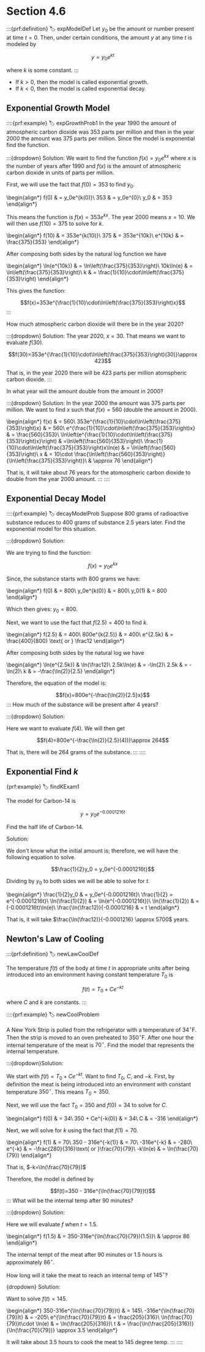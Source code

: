 # Section 4.6

:::{prf:definition}
:label: expModelDef
Let $y_0$ be the amount or number present at time $t=0$. Then, under certain conditions, the amount $y$ at any time $t$ is modeled by 

$$y=y_0e^{kt}$$

where $k$ is some constant.
:::

* If $k>0$, then the model is called exponential growth.
* If $k<0$, then the model is called exponential decay.

## Exponential Growth Model

::::{prf:example}
:label: expGrowthProb1
In the year 1990 the amount of atmospheric carbon dioxide was $353$ parts per million and then in the year 2000 the amount was $375$ parts per million. Since the model is exponential find the function.

:::{dropdown} Solution:
We want to find the function $f(x)=y_0e^{kx}$ where $x$ is the number of years after 1990 and $f(x)$ is the amount of atmospheric carbon dioxide in units of parts per million.

First, we will use the fact that $f(0)=353$ to find $y_0$.

\begin{align*}
    f(0) & = y_0e^{k(0)}\\
    353 & = y_0e^{0}\\
    y_0 & = 353
\end{align*}

This means the function is $f(x)=353e^{kx}$. The year 2000 means $x=10$. We will then use $f(10)=375$ to solve for $k$.

\begin{align*}
    f(10) & = 353e^{k(10)}\\
    375 & = 353e^{10k}\\
    e^{10k} & = \frac{375}{353}
\end{align*}

After composing both sides by the natural log function we have 

\begin{align*}
    \ln(e^{10k}) & = \ln\left(\frac{375}{353}\right)\\
    10k\ln(e) & = \ln\left(\frac{375}{353}\right)\\
    k & = \frac{1}{10}\cdot\ln\left(\frac{375}{353}\right)
\end{align*}

This gives the function:

$$f(x)=353e^{\frac{1}{10}\cdot\ln\left(\frac{375}{353}\right)x}$$
:::

How much atmospheric carbon dioxide will there be in the year 2020?

:::{dropdown} Solution:
The year 2020, $x=30$. That means we want to evaluate $f(30)$.

$$f(30)=353e^{\frac{1}{10}\cdot\ln\left(\frac{375}{353}\right)(30)}\approx 423$$

That is, in the year 2020 there will be 423 parts per million atomspheric carbon dioxide.
:::

In what year will the amount double from the amount in 2000?

:::{dropdown} Solution:
In the year 2000 the amount was 375 parts per million. We want to find $x$ such that $f(x)=560$ (double the amount in 2000).

\begin{align*}
    f(x) & = 560\\
    353e^{\frac{1}{10}\cdot\ln\left(\frac{375}{353}\right)x} & = 560\\
    e^{\frac{1}{10}\cdot\ln\left(\frac{375}{353}\right)x} & = \frac{560}{353}\\
    \ln\left(e^{\frac{1}{10}\cdot\ln\left(\frac{375}{353}\right)x}\right) & =\ln\left(\frac{560}{353}\right)\\
    \frac{1}{10}\cdot\ln\left(\frac{375}{353}\right)x\ln(e) & = \ln\left(\frac{560}{353}\right)\\
    x & = 10\cdot \frac{\ln\left(\frac{560}{353}\right)}{\ln\left(\frac{375}{353}\right)}\\
    & \approx 76
\end{align*}

That is, it will take about 76 years for the atomospheric carbon dioxide to double from the year 2000 amount.
:::
::::

## Exponential Decay Model

::::{prf:example}
:label: decayModelProb
Suppose 800 grams of radioactive substance reduces to 400 grams of substance 2.5 years later. Find the exponential model for this situation.

:::{dropdown} Solution:

We are trying to find the function:

$$f(x)=y_0e^{kx}$$

Since, the substance starts with 800 grams we have:

\begin{align*}
    f(0) & = 800\\
    y_0e^{k(0)} & = 800\\
    y_0(1) & = 800
\end{align*}

Which then gives: $y_0=800$.

Next, we want to use the fact that $f(2.5)=400$ to find $k$.

\begin{align*}
    f(2.5) & = 400\\
    800e^{k(2.5)} & = 400\\
    e^{2.5k} & = \frac{400}{800} \text{ or } \frac12
\end{align*}

After composing both sides by the natural log we have

\begin{align*}
    \ln(e^{2.5k}) & \ln(\frac12)\\
    2.5k\ln(e) & = -\ln(2)\\
    2.5k & = -\ln(2)\\
    k & = -\frac{\ln(2)}{2.5}
\end{align*}

Therefore, the equation of the model is:

$$f(x)=800e^{-\frac{\ln(2)}{2.5}x}$$
:::
How much of the substance will be present after 4 years?

:::{dropdown} Solution:

Here we want to evaluate $f(4)$. We will then get

$$f(4)=800e^{-\frac{\ln(2)}{2.5}(4))}\approx 264$$

That is, there will be 264 grams of the substance.
:::
::::

## Exponential Find $k$

{prf:example}
:label: findKExam1

The model for Carbon-14 is 

$$y=y_0e^{-0.0001216t}$$

Find the half life of Carbon-14.

Solution:

We don't know what the initial amount is; therefore, we will have the following equation to solve.

$$\frac{1}{2}y_0 = y_0e^{-0.0001216t}$$

Dividing by $y_0$ to both sides we will be able to solve for $t$.

\begin{align*}
    \frac{1}{2}y_0 & = y_0e^{-0.0001216t}\\
    \frac{1}{2} = e^{-0.0001216t}\\
    \ln(\frac{1}{2}) & = \ln(e^{-0.0001216t})\\
    \ln(\frac{1}{2}) & = (-0.0001216t)\ln(e)\\
    \frac{\ln(\frac12)}{-0.0001216} & = t
\end{align*}

That is, it will take $\frac{\ln(\frac12)}{-0.0001216} \approx 5700$ years.

## Newton's Law of Cooling

:::{prf:definition}
:label: newLawCoolDef

The temperature $f(t)$ of the body at time $t$ in appropriate units after being introduced into an environment having constant temperature $T_0$ is

$$f(t) = T_0 + Ce^{-kt}$$

where $C$ and $k$ are constants.
:::

::::{prf:example}
:label: newCoolProblem

A New York Strip is pulled from the refrigerator with a temperature of $34^{\circ}\text{F}$. Then the strip is moved to an oven preheated to $350^{\circ}\text{F}$. After one hour the internal temperature of the meat is $70^{\circ}$. Find the model that represents the internal temperature.

:::{dropdown}Solution:

We start with $f(t)=T_0+Ce^{-kt}$. Want to find $T_0$, $C$, and $-k$. First, by definition the meat is being introduced into an environment with constant temperature $350^{\circ}$. This means $T_0=350$.

Next, we will use the fact $T_0=350$ and $f(0)=34$ to solve for $C$.

\begin{align*}
    f(0) & = 34\\
    350 + Ce^{-k(0)} & = 34\\
    C & = -316
\end{align*}

Next, we will solve for $k$ using the fact that $f(1)=70$.

\begin{align*}
    f(1) & = 70\\
    350 - 316e^{-k(1)} & = 70\\
    -316e^{-k} & = -280\\
    e^{-k} & = -\frac{280}{316}\text{ or }\frac{70}{79}\\
    -k\ln(e) & = \ln(\frac{70}{79})
\end{align*}

That is, $-k=\ln(\frac{70}{79})$

Therefore, the model is defined by

$$f(t)=350 - 316e^{\ln(\frac{70}{79})t}$$
:::
What will be the internal temp after 90 minutes?

:::{dropdown} Solution:

Here we will evaluate $f$ when $t=1.5$.

\begin{align*}
    f(1.5) & = 350-316e^{\ln(\frac{70}{79})(1.5)}\\
    & \approx 86
\end{align*}

The internal tempt of the meat after 90 minutes or 1.5 hours is approximately $86^{\circ}$.

How long will it take the meat to reach an internal temp of $145^{\circ}$?

{dropdown} Solution:

Want to solve $f(t)=145$.

\begin{align*}
    350-316e^{\ln(\frac{70}{79})t} & = 145\\
    -316e^{\ln(\frac{70}{79})t} & = -205\\
    e^{\ln(\frac{70}{79})t} & = \frac{205}{316}\\
    \ln(\frac{70}{79})t\cdot \ln(e) & = \ln(\frac{205}{316})\\
    t & = \frac{\ln(\frac{205}{316})}{\ln(\frac{70}{79})} \approx 3.5
\end{align*}

It will take about 3.5 hours to cook the meat to 145 degree temp.
:::
::::

